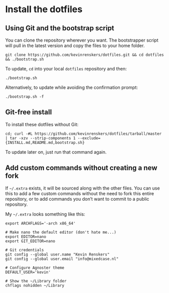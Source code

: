 # Install the dotfiles

## Using Git and the bootstrap script
You can clone the repository wherever you want. The bootstrapper script will pull in the latest version and copy the files to your home folder.

    git clone https://github.com/kevinrenskers/dotfiles.git && cd dotfiles && ./bootstrap.sh

To update, `cd` into your local `dotfiles` repository and then:

    ./bootstrap.sh

Alternatively, to update while avoiding the confirmation prompt:

    ./bootstrap.sh -f

## Git-free install
To install these dotfiles without Git:

    cd; curl -#L https://github.com/kevinrenskers/dotfiles/tarball/master | tar -xzv --strip-components 1 --exclude={INSTALL.md,README.md,bootstrap.sh}

To update later on, just run that command again.

## Add custom commands without creating a new fork

If `~/.extra` exists, it will be sourced along with the other files. You can use this to add a few custom commands without the need to fork this entire repository, or to add commands you don’t want to commit to a public repository.

My `~/.extra` looks something like this:

    export ARCHFLAGS='-arch x86_64'

    # Make nano the default editor (don't hate me...)
    export EDITOR=nano
    export GIT_EDITOR=nano

    # Git credentials
    git config --global user.name "Kevin Renskers"
    git config --global user.email "info@mixedcase.nl"

    # Configure Agnoster theme
    DEFAULT_USER='kevin'
    
    # Show the ~/Library folder
    chflags nohidden ~/Library
